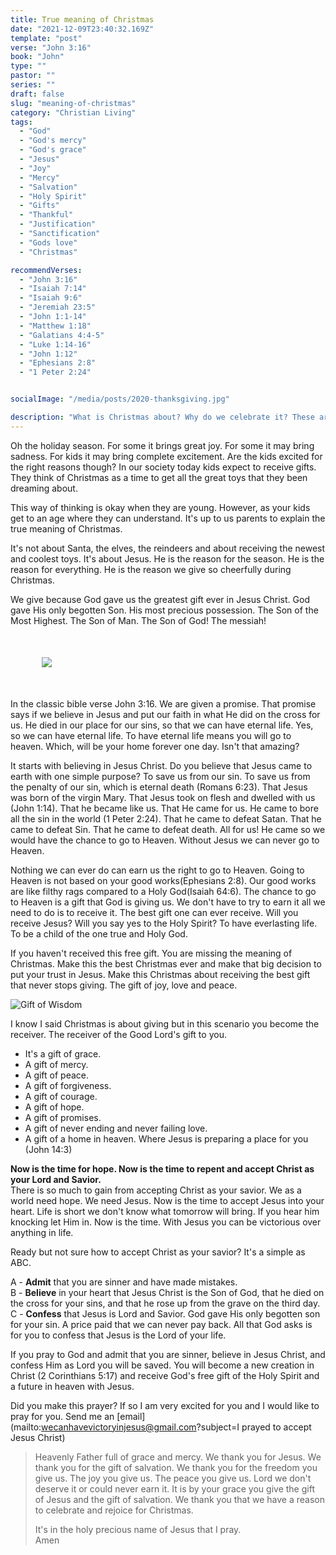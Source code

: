 ```yaml
---
title: True meaning of Christmas
date: "2021-12-09T23:40:32.169Z"
template: "post"
verse: "John 3:16"
book: "John"
type: ""
pastor: ""
series: ""
draft: false
slug: "meaning-of-christmas"
category: "Christian Living"
tags:
  - "God"
  - "God's mercy"
  - "God's grace"
  - "Jesus"
  - "Joy"
  - "Mercy"
  - "Salvation"
  - "Holy Spirit"
  - "Gifts"
  - "Thankful"
  - "Justification"
  - "Sanctification"
  - "Gods love"
  - "Christmas"

recommendVerses: 
  - "John 3:16"
  - "Isaiah 7:14"
  - "Isaiah 9:6"
  - "Jeremiah 23:5"
  - "John 1:1-14"
  - "Matthew 1:18"
  - "Galatians 4:4-5"
  - "Luke 1:14-16"
  - "John 1:12"
  - "Ephesians 2:8"
  - "1 Peter 2:24"


socialImage: "/media/posts/2020-thanksgiving.jpg"

description: "What is Christmas about? Why do we celebrate it? These are all some great questions. Let's take a look at the true meaning of Christmas"
---
```



Oh the holiday season. For some it brings great joy. For some it may bring sadness. For kids it may bring complete excitement. Are the kids excited for the right reasons though? In our society today kids expect to receive gifts. They think of Christmas as a time to get all the great toys that they been dreaming about. 

This way of thinking is okay when they are young. However, as your kids get to an age where they can understand. It's up to us parents to explain the true meaning of Christmas. 

It's not about Santa, the elves, the reindeers and about receiving the newest and coolest toys. It's about Jesus. He is the reason for the season. He is the reason for everything. He is the reason we give so cheerfully during Christmas. 

We give because God gave us the greatest gift ever in Jesus Christ. God gave His only begotten Son. His most precious possession. The Son of the Most Highest. The Son of Man. The Son of God! The messiah!

<div class="post-image" style="margin: 50px;">
<img src="/media/posts/christmas-2021.jpg" />
</div>

In the classic bible verse John 3:16. We are given a promise. That promise says if we believe in Jesus and put our faith in what He did on the cross for us. He died in our place for our sins, so that we can have eternal life. Yes, so we can have eternal life. To have eternal life means you will go to heaven. Which, will be your home forever one day. Isn't that amazing?

It starts with believing in Jesus Christ. Do you believe that Jesus came to earth with one simple purpose? To save us from our sin. To save us from the penalty of our sin, which is eternal death (Romans 6:23). That Jesus was born of the virgin Mary. That Jesus took on flesh and dwelled with us (John 1:14). That he became like us. That He came for us. He came to bore all the sin in the world (1 Peter 2:24). That he came to defeat Satan. That he came to defeat Sin. That he came to defeat death. All for us! He came so we would have the chance to go to Heaven. Without Jesus we can never go to Heaven. 

Nothing we can ever do can earn us the right to go to Heaven. Going to Heaven is not based on your good works(Ephesians 2:8). Our good works are like filthy rags compared to a Holy God(Isaiah 64:6). The chance to go to Heaven is a gift that God is giving us. We don't have to try to earn it all we need to do is to receive it. The best gift one can ever receive. Will you receive Jesus? Will you say yes to the Holy Spirit? To have everlasting life. To be a child of the one true and Holy God.

If you haven't received this free gift. You are missing the meaning of Christmas. Make this the best Christmas ever and make that big decision to put your trust in Jesus. Make this Christmas about receiving the best gift that never stops giving. The gift of joy, love and peace. 

![Gift of Wisdom](/media/posts/spiritual-gifts/spiritual-gifts.jpg)

I know I said Christmas is about giving but in this scenario you become the receiver. The receiver of the Good Lord's gift to you. 
  - It's a gift of grace. 
  - A gift of mercy. 
  - A gift of peace. 
  - A gift of forgiveness.
  - A gift of courage. 
  - A gift of hope. 
  - A gift of promises. 
  - A gift of never ending and never failing love. 
  - A gift of a home in heaven. Where Jesus is preparing a place for you (John 14:3)


**Now is the time for hope. Now is the time to repent and accept Christ as your Lord and Savior.**  
There is so much to gain from accepting Christ as your savior. We as a world need hope. 
We need Jesus. Now is the time to accept Jesus into your heart. Life is short we don't know what tomorrow will bring. If you hear him knocking let Him in. Now is the time.
With Jesus you can be victorious over anything in life. 

Ready but not sure how to accept Christ as your savior? It's a simple as ABC.

A - **Admit** that you are sinner and have made mistakes.  
B - **Believe** in your heart that Jesus Christ is the Son of God, that he died on the cross for your sins, and that he rose up from the grave on the third day.  
C - **Confess** that Jesus is Lord and Savior. God gave His only begotten son for your sin. A price paid that we can never pay back. All that God asks is for you to confess that Jesus is the Lord of your life.  

If you pray to God and admit that you are sinner, believe in Jesus Christ, and confess Him as Lord you will be saved. You will become a new creation in Christ (2 Corinthians 5:17) and receive God's free gift of the Holy Spirit and a future in heaven with Jesus. 

Did you make this prayer? If so I am very excited for you and I would like to pray for you. 
Send me an [email](mailto:wecanhavevictoryinjesus@gmail.com?subject=I prayed to accept Jesus Christ)

<blockquote>
Heavenly Father full of grace and mercy. We thank you for Jesus. We thank you for the gift of salvation. We thank you for the freedom you give us. The joy you give us. The peace you give us. Lord we don't deserve it or could never earn it. It is by your grace you give the gift of Jesus and the gift of salvation. We thank you that we have a reason to celebrate and rejoice for Christmas. 

It's in the holy precious name of Jesus that I pray.  
Amen
</blockquote>
 


